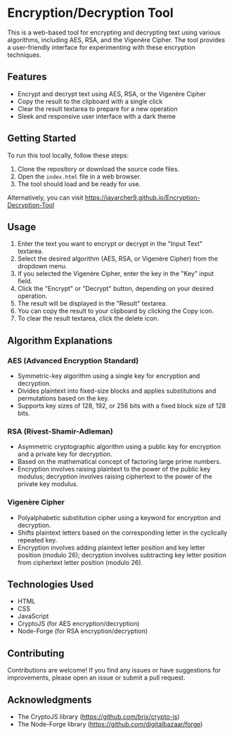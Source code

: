 # Encryption/Decryption Tool

This is a web-based tool for encrypting and decrypting text using various algorithms, including AES, RSA, and the Vigenère Cipher. The tool provides a user-friendly interface for experimenting with these encryption techniques.

## Features

- Encrypt and decrypt text using AES, RSA, or the Vigenère Cipher
- Copy the result to the clipboard with a single click
- Clear the result textarea to prepare for a new operation
- Sleek and responsive user interface with a dark theme

## Getting Started

To run this tool locally, follow these steps:

1. Clone the repository or download the source code files.
2. Open the `index.html` file in a web browser.
3. The tool should load and be ready for use.

Alternatively, you can visit https://jayarcher9.github.io/Encryption-Decryption-Tool

## Usage

1. Enter the text you want to encrypt or decrypt in the "Input Text" textarea.
2. Select the desired algorithm (AES, RSA, or Vigenère Cipher) from the dropdown menu.
3. If you selected the Vigenère Cipher, enter the key in the "Key" input field.
4. Click the "Encrypt" or "Decrypt" button, depending on your desired operation.
5. The result will be displayed in the "Result" textarea.
6. You can copy the result to your clipboard by clicking the Copy icon.
7. To clear the result textarea, click the delete icon.

## Algorithm Explanations

### AES (Advanced Encryption Standard)

- Symmetric-key algorithm using a single key for encryption and decryption.
- Divides plaintext into fixed-size blocks and applies substitutions and permutations based on the key.
- Supports key sizes of 128, 192, or 256 bits with a fixed block size of 128 bits.

### RSA (Rivest-Shamir-Adleman)

- Asymmetric cryptographic algorithm using a public key for encryption and a private key for decryption.
- Based on the mathematical concept of factoring large prime numbers.
- Encryption involves raising plaintext to the power of the public key modulus; decryption involves raising ciphertext to the power of the private key modulus.

### Vigenère Cipher

- Polyalphabetic substitution cipher using a keyword for encryption and decryption.
- Shifts plaintext letters based on the corresponding letter in the cyclically repeated key.
- Encryption involves adding plaintext letter position and key letter position (modulo 26); decryption involves subtracting key letter position from ciphertext letter position (modulo 26).

## Technologies Used

- HTML
- CSS
- JavaScript
- CryptoJS (for AES encryption/decryption)
- Node-Forge (for RSA encryption/decryption)

## Contributing

Contributions are welcome! If you find any issues or have suggestions for improvements, please open an issue or submit a pull request.

## Acknowledgments

- The CryptoJS library (https://github.com/brix/crypto-js)
- The Node-Forge library (https://github.com/digitalbazaar/forge)

